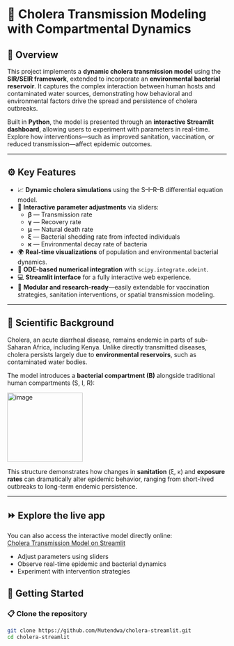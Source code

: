 # 🦠 Cholera Transmission Modeling with Compartmental Dynamics  

## 📘 Overview  
This project implements a **dynamic cholera transmission model** using the **SIR/SEIR framework**, extended to incorporate an **environmental bacterial reservoir**. It captures the complex interaction between human hosts and contaminated water sources, demonstrating how behavioral and environmental factors drive the spread and persistence of cholera outbreaks.  

Built in **Python**, the model is presented through an **interactive Streamlit dashboard**, allowing users to experiment with parameters in real-time. Explore how interventions—such as improved sanitation, vaccination, or reduced transmission—affect epidemic outcomes.  

---

## ⚙️ Key Features  
- 📈 **Dynamic cholera simulations** using the S–I–R–B differential equation model.  
- 🧩 **Interactive parameter adjustments** via sliders:  
  - **β** — Transmission rate  
  - **γ** — Recovery rate  
  - **μ** — Natural death rate  
  - **ξ** — Bacterial shedding rate from infected individuals  
  - **κ** — Environmental decay rate of bacteria  
- 🌍 **Real-time visualizations** of population and environmental bacterial dynamics.  
- 🧮 **ODE-based numerical integration** with `scipy.integrate.odeint`.  
- 💻 **Streamlit interface** for a fully interactive web experience.  
- 🧠 **Modular and research-ready**—easily extendable for vaccination strategies, sanitation interventions, or spatial transmission modeling.  

---

## 🧬 Scientific Background  
Cholera, an acute diarrheal disease, remains endemic in parts of sub-Saharan Africa, including Kenya. Unlike directly transmitted diseases, cholera persists largely due to **environmental reservoirs**, such as contaminated water bodies.  

The model introduces a **bacterial compartment (B)** alongside traditional human compartments (S, I, R):  

<img width="173" height="159" alt="image" src="https://github.com/user-attachments/assets/77920a86-87f8-4a7a-8080-c2da8f7b3be4" />


This structure demonstrates how changes in **sanitation** (ξ, κ) and **exposure rates** can dramatically alter epidemic behavior, ranging from short-lived outbreaks to long-term endemic persistence.  

---
## ⏩ Explore the live app
You can also access the interactive model directly online:  
[Cholera Transmission Model on Streamlit](https://cholera-app-jhsfbpcz5v4cudjkbtscig.streamlit.app/)  

- Adjust parameters using sliders  
- Observe real-time epidemic and bacterial dynamics  
- Experiment with intervention strategies  
## 🚀 Getting Started  

### 📋 Clone the repository
```bash
git clone https://github.com/Mutendwa/cholera-streamlit.git
cd cholera-streamlit
